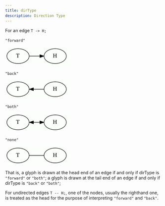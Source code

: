 ```yaml
---
title: dirType
description: Direction Type
---
```

For an edge `T -> H;`

`"forward"`

<IMG SRC="/doc/info/forward.gif">

`"back"`

<IMG SRC="/doc/info/back.gif">

`"both"`

<IMG SRC="/doc/info/both.gif">

`"none"`

<IMG SRC="/doc/info/nohead.gif">

That is, a glyph is drawn at the head end of an edge if and only
if dirType is `"forward"` or `"both"`;
a glyph is drawn at the tail end of an edge if and only
if dirType is `"back"` or `"both"`;

For undirected edges `T -- H;`, one of the nodes, usually
the righthand one, is treated as the head for the purpose of
interpreting `"forward"` and `"back"`.
